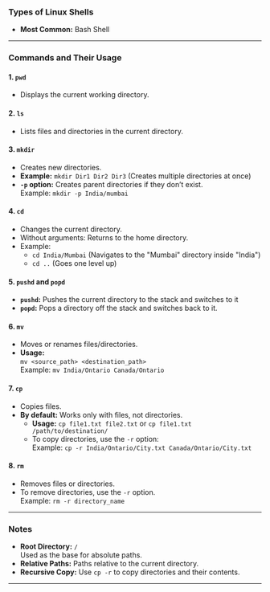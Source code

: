 ### Types of Linux Shells
- **Most Common:** Bash Shell

---

### Commands and Their Usage

#### **1. `pwd`**
- Displays the current working directory.

#### **2. `ls`**
- Lists files and directories in the current directory.

#### **3. `mkdir`**
- Creates new directories.
- **Example:** `mkdir Dir1 Dir2 Dir3` (Creates multiple directories at once)
- **`-p` option:** Creates parent directories if they don’t exist.  
  Example: `mkdir -p India/mumbai`

#### **4. `cd`**
- Changes the current directory.
- Without arguments: Returns to the home directory.
- Example:  
  - `cd India/Mumbai` (Navigates to the "Mumbai" directory inside "India")  
  - `cd ..` (Goes one level up)

#### **5. `pushd` and `popd`**
- **`pushd`:** Pushes the current directory to the stack and switches to it  
- **`popd`:** Pops a directory off the stack and switches back to it.

#### **6. `mv`**
- Moves or renames files/directories.
- **Usage:**  
  `mv <source_path> <destination_path>`  
  Example: `mv India/Ontario Canada/Ontario`

#### **7. `cp`**
- Copies files.
- **By default:** Works only with files, not directories.  
  - **Usage:** `cp file1.txt file2.txt` or `cp file1.txt /path/to/destination/`
  - To copy directories, use the `-r` option:  
    Example: `cp -r India/Ontario/City.txt Canada/Ontario/City.txt`

#### **8. `rm`**
- Removes files or directories.
- To remove directories, use the `-r` option.  
  Example: `rm -r directory_name`

---

### Notes
- **Root Directory:** `/`  
  Used as the base for absolute paths.
- **Relative Paths:** Paths relative to the current directory.
- **Recursive Copy:** Use `cp -r` to copy directories and their contents.

---

